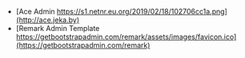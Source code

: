 - [Ace Admin https://s1.netnr.eu.org/2019/02/18/102706cc1a.png](http://ace.jeka.by)
- [Remark Admin Template https://getbootstrapadmin.com/remark/assets/images/favicon.ico](https://getbootstrapadmin.com/remark)
